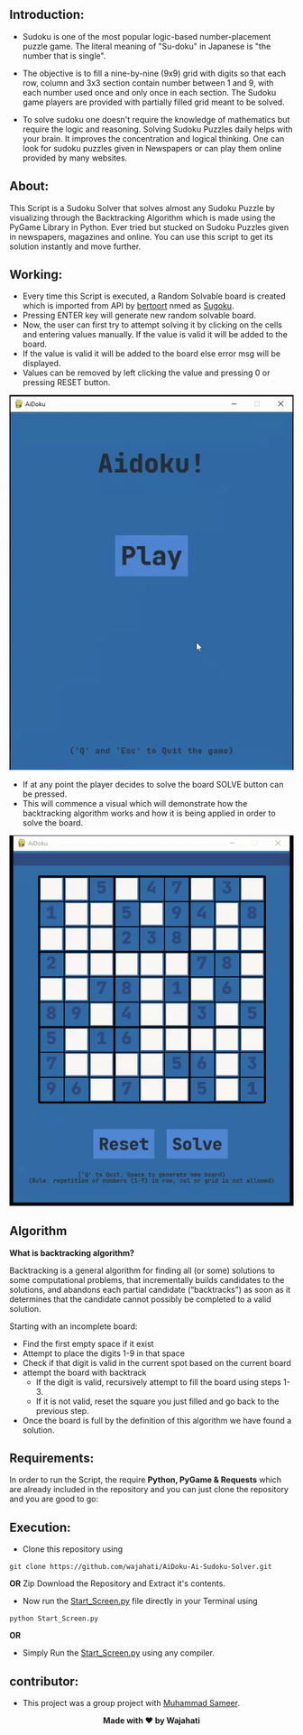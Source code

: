 ## Introduction:
-	Sudoku is one of the most popular logic-based number-placement puzzle game. The literal meaning of "Su-doku" in Japanese is "the number that is single".

-	The objective is to fill a nine-by-nine (9x9) grid with digits so that each row, column and 3x3 section contain number between 1 and 9, with each number used once and only once in each section. The Sudoku game players are provided with partially filled grid meant to be solved.

-	To solve sudoku one doesn't require the knowledge of mathematics but require the logic and reasoning. Solving Sudoku Puzzles daily helps with your brain. It improves the concentration and logical thinking. One can look for sudoku puzzles given in Newspapers or can play them online provided by many websites. 

## About:

This Script is a Sudoku Solver that solves almost any Sudoku Puzzle by visualizing through the Backtracking Algorithm which is made using the PyGame Library in Python. Ever tried but stucked on Sudoku Puzzles given in newspapers, magazines and online. You can use this script to get its solution instantly and move further.

## Working:

-	Every time this Script is executed, a Random Solvable board is created which is imported from API by [bertoort](https://github.com/bertoort) nmed as [Sugoku](https://github.com/bertoort/sugoku).
-	Pressing ENTER key will generate new random solvable board.
- Now, the user can first try to attempt solving it by clicking on the cells and entering values manually. If the value is valid it will be added to the board.
-	If the value is valid it will be added to the board else error msg will be displayed.  
-	Values can be removed by left clicking the value and pressing 0 or pressing RESET button.

<p align="center">
	<img src="https://github.com/wajahati/Extras/blob/main/screen%201%2C2.gif">
</p>

-	If at any point the player decides to solve the board SOLVE button can be pressed.
-	This will commence a visual which will demonstrate how the backtracking algorithm works and how it is being applied in order to solve the board.

<p align="center">
	<img src="https://github.com/wajahati/Extras/blob/main/gif%20Video_3.gif">
</p>

## **Algorithm**

**What is backtracking algorithm?**

Backtracking is a general algorithm for finding all (or some) solutions to some computational problems, that incrementally builds candidates to the solutions, and abandons each partial candidate (“backtracks”) as soon as it determines that the candidate cannot possibly be completed to a valid solution.

Starting with an incomplete board:

* Find the first empty space if it exist
* Attempt to place the digits 1-9 in that space
* Check if that digit is valid in the current spot based on the current board
* attempt the board with backtrack
  + If the digit is valid, recursively attempt to fill the board using steps 1-3.
  + If it is not valid, reset the square you just filled and go back to the previous step.
* Once the board is full by the definition of this algorithm we have found a solution.

## Requirements:
In order to run the Script, the require **Python, PyGame & Requests** which are already included in the repository and you can just clone the repository and you are good to go:

## Execution:
-	Clone this repository using
```
git clone https://github.com/wajahati/AiDoku-Ai-Sudoku-Solver.git
```
**OR**
Zip Download the Repository and Extract it's contents.
-	Now run the [Start_Screen.py](https://github.com/wajahati/AiDoku-Ai-Sudoku-Solver/blob/main/Start_Screen.py) file directly in your Terminal using
```
python Start_Screen.py
```
**OR**
- Simply Run the [Start_Screen.py](https://github.com/wajahati/AiDoku-Ai-Sudoku-Solver/blob/main/Start_Screen.py) using any compiler.

## contributor:
- This project was a group project with [Muhammad Sameer](#).
<p align='center'><b>Made with ❤ by Wajahati</b></p>
